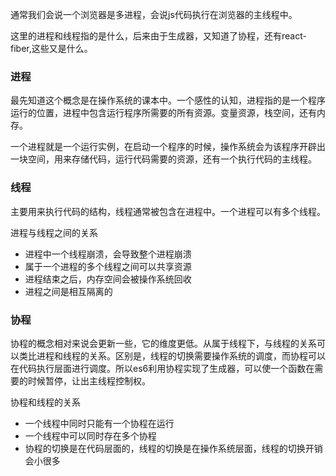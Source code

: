通常我们会说一个浏览器是多进程，会说js代码执行在浏览器的主线程中。

这里的进程和线程指的是什么，后来由于生成器，又知道了协程，还有react-fiber,这些又是什么。

### 进程

最先知道这个概念是在操作系统的课本中。一个感性的认知，进程指的是一个程序运行的位置，进程中包含运行程序所需要的所有资源。变量资源，栈空间，还有内存。

一个进程就是一个运行实例，在启动一个程序的时候，操作系统会为该程序开辟出一块空间，用来存储代码，运行代码需要的资源，还有一个执行代码的主线程。

### 线程

主要用来执行代码的结构，线程通常被包含在进程中。一个进程可以有多个线程。

进程与线程之间的关系

- 进程中一个线程崩溃，会导致整个进程崩溃
- 属于一个进程的多个线程之间可以共享资源
- 进程结束之后，内存空间会被操作系统回收
- 进程之间是相互隔离的

### 协程

协程的概念相对来说会更新一些，它的维度更低。从属于线程下，与线程的关系可以类比进程和线程的关系。区别是，线程的切换需要操作系统的调度，而协程可以在代码执行层面进行调度。所以es6利用协程实现了生成器，可以使一个函数在需要的时候暂停，让出主线程控制权。

协程和线程的关系
- 一个线程中同时只能有一个协程在运行
- 一个线程中可以同时存在多个协程
- 协程的切换是在代码层面的，线程的切换是在操作系统层面，线程的切换开销会小很多